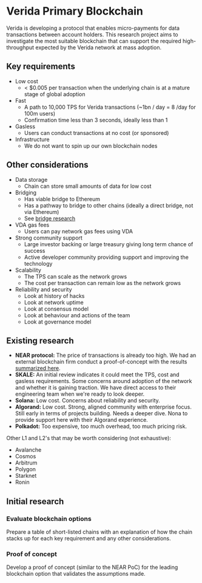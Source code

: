 # Verida Primary Blockchain

Verida is developing a protocol that enables micro-payments for data transactions between account holders. This research project aims to investigate the most suitable blockchain that can support the required high-throughput expected by the Verida network at mass adoption.

## Key requirements

- Low cost
  - < $0.005 per transaction when the underlying chain is at a mature stage of global adoption
- Fast
  - A path to 10,000 TPS for Verida transactions (~1bn / day = 8 /day for 100m users)
  - Confirmation time less than 3 seconds, ideally less than 1
- Gasless
  - Users can conduct transactions at no cost (or sponsored)
- Infrastructure
  - We do not want to spin up our own blockchain nodes

## Other considerations

- Data storage
  - Chain can store small amounts of data for low cost
- Bridging
  - Has viable bridge to Ethereum
  - Has a pathway to bridge to other chains (ideally a direct bridge, not via Ethereum)
  - See [bridge research](https://docs.google.com/spreadsheets/d/1Dsa2kITJENhehLq3iyk0y9Er1aAQ535gTXnnKa_hc6k/edit#gid=0)
- VDA gas fees
  - Users can pay network gas fees using VDA
- Strong community support
  - Large investor backing or large treasury giving long term chance of success
  - Active developer community providing support and improving the technology
- Scalability
  - The TPS can scale as the network grows
  - The cost per transaction can remain low as the network grows
- Reliability and security
  - Look at history of hacks
  - Look at network uptime
  - Look at consensus model
  - Look at behaviour and actions of the team
  - Look at governance model
 
## Existing research

- **NEAR protocol:** The price of transactions is already too high. We had an external blockchain firm conduct a proof-of-concept with the results [summarized here](https://medium.com/verida/real-world-results-of-implementing-micropayments-on-near-ff0defd35c61).
- **SKALE:** An initial review indicates it could meet the TPS, cost and gasless requirements. Some concerns around adoption of the network and whether it is gaining traction. We have direct access to their engineering team when we're ready to look deeper.
- **Solana:** Low cost. Concerns about reliability and security.
- **Algorand:** Low cost. Strong, aligned community with enterprise focus. Still early in terms of projects building. Needs a deeper dive. Nona to provide support here with their Algorand experience.
- **Polkadot:** Too expensive, too much overhead, too much pricing risk.

Other L1 and L2's that may be worth considering (not exhaustive):

- Avalanche
- Cosmos
- Arbitrum
- Polygon
- Starknet
- Ronin
 
## Initial research

### Evaluate blockchain options

Prepare a table of short-listed chains with an explanation of how the chain stacks up for each key requirement and any other considerations.

### Proof of concept

Develop a proof of concept (similar to the NEAR PoC) for the leading blockchain option that validates the assumptions made.

